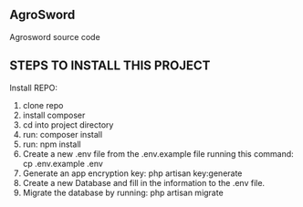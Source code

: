 ## AgroSword

Agrosword source code

## STEPS TO INSTALL THIS PROJECT
Install REPO:
1. clone repo
2. install composer
3. cd into project directory
4. run: composer install
5. run: npm install
6. Create a new .env file from the .env.example file running this command: cp .env.example .env
7. Generate an app encryption key: php artisan key:generate
8. Create a new Database and fill in the information to the .env file.
9. Migrate the database by running: php artisan migrate
